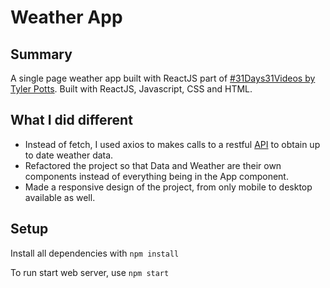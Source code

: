# Weather App

## Summary
A single page weather app built with ReactJS part of [#31Days31Videos by Tyler Potts](https://www.youtube.com/watch?v=GuA0_Z1llYU). 
Built with ReactJS, Javascript, CSS and HTML.


## What I did different
- Instead of fetch, I used axios to makes calls to a restful [API](https://openweathermap.org/guide) to obtain up to date weather data.
- Refactored the project so that Data and Weather are their own components instead of everything being in the App component.
- Made a responsive design of the project, from only mobile to desktop available as well.

## Setup
Install all dependencies with ```npm install```

To run start web server, use ```npm start```